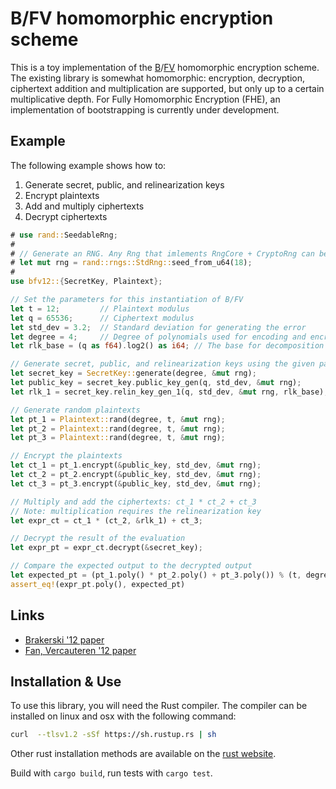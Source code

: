 # B/FV homomorphic encryption scheme

This is a toy implementation of the [B](https://eprint.iacr.org/2012/078.pdf)/[FV](https://eprint.iacr.org/2012/144.pdf) homomorphic encryption scheme. The existing library is somewhat homomorphic: encryption, decryption, ciphertext addition and multiplication are supported, but only up to a certain multiplicative depth. For Fully Homomorphic Encryption (FHE), an implementation of bootstrapping is currently under development.

## Example

The following example shows how to:
1. Generate secret, public, and relinearization keys
2. Encrypt plaintexts
3. Add and multiply ciphertexts
4. Decrypt ciphertexts

```rust
# use rand::SeedableRng;
# 
# // Generate an RNG. Any Rng that imlements RngCore + CryptoRng can be used.
# let mut rng = rand::rngs::StdRng::seed_from_u64(18);
# 
use bfv12::{SecretKey, Plaintext};

// Set the parameters for this instantiation of B/FV
let t = 12;         // Plaintext modulus
let q = 65536;      // Ciphertext modulus
let std_dev = 3.2;  // Standard deviation for generating the error
let degree = 4;     // Degree of polynomials used for encoding and encrypting messages
let rlk_base = (q as f64).log2() as i64; // The base for decomposition during relinearization

// Generate secret, public, and relinearization keys using the given parameters
let secret_key = SecretKey::generate(degree, &mut rng);
let public_key = secret_key.public_key_gen(q, std_dev, &mut rng);
let rlk_1 = secret_key.relin_key_gen_1(q, std_dev, &mut rng, rlk_base);

// Generate random plaintexts
let pt_1 = Plaintext::rand(degree, t, &mut rng);
let pt_2 = Plaintext::rand(degree, t, &mut rng);
let pt_3 = Plaintext::rand(degree, t, &mut rng);

// Encrypt the plaintexts
let ct_1 = pt_1.encrypt(&public_key, std_dev, &mut rng);
let ct_2 = pt_2.encrypt(&public_key, std_dev, &mut rng);
let ct_3 = pt_3.encrypt(&public_key, std_dev, &mut rng);

// Multiply and add the ciphertexts: ct_1 * ct_2 + ct_3
// Note: multiplication requires the relinearization key
let expr_ct = ct_1 * (ct_2, &rlk_1) + ct_3;

// Decrypt the result of the evaluation
let expr_pt = expr_ct.decrypt(&secret_key);

// Compare the expected output to the decrypted output
let expected_pt = (pt_1.poly() * pt_2.poly() + pt_3.poly()) % (t, degree);
assert_eq!(expr_pt.poly(), expected_pt)
```

## Links

- [Brakerski '12 paper](https://eprint.iacr.org/2012/078.pdf)
- [Fan, Vercauteren '12 paper](https://eprint.iacr.org/2012/144.pdf)

## Installation & Use

To use this library, you will need the Rust compiler. The compiler can be
installed on linux and osx with the following command:

```bash
curl  --tlsv1.2 -sSf https://sh.rustup.rs | sh
```

Other rust installation methods are available on the
[rust website](https://forge.rust-lang.org/infra/other-installation-methods.html).

Build with `cargo build`, run tests with `cargo test`.

